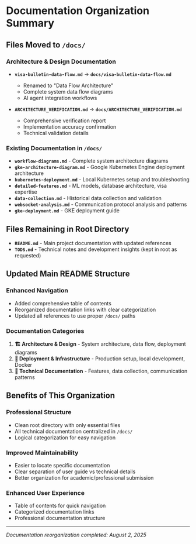 # Documentation Organization Summary

## Files Moved to `/docs/`

### Architecture & Design Documentation
- **`visa-bulletin-data-flow.md`** → **`docs/visa-bulletin-data-flow.md`**
  - Renamed to "Data Flow Architecture"
  - Complete system data flow diagrams
  - AI agent integration workflows

- **`ARCHITECTURE_VERIFICATION.md`** → **`docs/ARCHITECTURE_VERIFICATION.md`** 
  - Comprehensive verification report
  - Implementation accuracy confirmation
  - Technical validation details

### Existing Documentation in `/docs/`
- **`workflow-diagrams.md`** - Complete system architecture diagrams
- **`gke-architecture-diagram.md`** - Google Kubernetes Engine deployment architecture
- **`kubernetes-deployment.md`** - Local Kubernetes setup and troubleshooting
- **`detailed-features.md`** - ML models, database architecture, visa expertise
- **`data-collection.md`** - Historical data collection and validation
- **`websocket-analysis.md`** - Communication protocol analysis and patterns
- **`gke-deployment.md`** - GKE deployment guide

## Files Remaining in Root Directory
- **`README.md`** - Main project documentation with updated references
- **`TODS.md`** - Technical notes and development insights (kept in root as requested)

## Updated Main README Structure

### Enhanced Navigation
- Added comprehensive table of contents
- Reorganized documentation links with clear categorization
- Updated all references to use proper `/docs/` paths

### Documentation Categories
1. **🏗️ Architecture & Design** - System architecture, data flow, deployment diagrams
2. **🚀 Deployment & Infrastructure** - Production setup, local development, Docker
3. **🤖 Technical Documentation** - Features, data collection, communication patterns

## Benefits of This Organization

### Professional Structure
- Clean root directory with only essential files
- All technical documentation centralized in `/docs/`
- Logical categorization for easy navigation

### Improved Maintainability
- Easier to locate specific documentation
- Clear separation of user guide vs technical details
- Better organization for academic/professional submission

### Enhanced User Experience
- Table of contents for quick navigation
- Categorized documentation links
- Professional documentation structure

---
*Documentation reorganization completed: August 2, 2025*